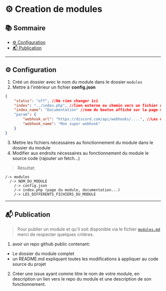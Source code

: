 # ⚙️ Creation de modules


## 📚 Sommaire

- [⚙️ Configuration](#️-configuration)
- [📬 Publication](#-publication)

---

## ⚙️ Configuration

1. Créé un dossier avec le nom du module dans le dossier `modules`
2. Mettre à l'intérieur un fichier **config.json** 
```json
{
    "status": "off", //Ne rien changer ici
    "index": "../index.php", //lien externe ou chemin vers un fichier de documentation, affichage ou autre
    "index_name": "Documentation" //nom du bouton affiché sur la page modules.php
    "param": {
        "webhook_url": "https://discord.com/api/webhooks/....", //Les différents paramètres modifiables du module
        "webhook_name": "Mon super webhook"
    }
}
```
3. Mettre les fichiers nécessaires au fonctionnement du module dans le dossier du module
4. Modifier aux endroits nécessaires au fonctionnement du module le source code (rajouter un fetch...)

> Résultat:
```text
/-> modules
  /-> NOM_DU_MODULE
    /-> config.json
    /-> index.php (page du module, documentation...)
    /-> LES_DIFFERENTS_FICHIERS_DU_MODULE
```
---


## 📬 Publication

> Pour publier un module et qu'il soit disponible via le fichier [`modules.md`](modules.md) merci de respecter quelques critères.

1. avoir un repo github public contenant:
  - Le dossier du module complet
  - un README.md expliquant toutes les modifications à appliquer au code source du projet
    
2. Créer une issue ayant comme titre le nom de votre module, en description un lien vers le repo du module et une description de son fonctionnement.